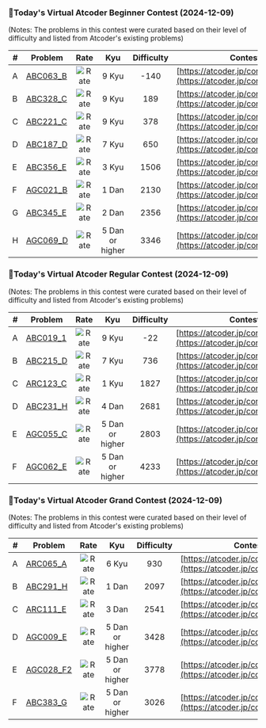 ### 🌟Today's Virtual Atcoder Beginner Contest (2024-12-09)

(Notes: The problems in this contest were curated based on their level of difficulty and listed from Atcoder's existing problems)

| #   | Problem                                                       |                                 Rate                                 |       Kyu       | Difficulty | Contest                                                                  |
| --- | ------------------------------------------------------------- | :------------------------------------------------------------------: | :-------------: | :--------: | ------------------------------------------------------------------------ |
| A   | [ABC063_B](https://atcoder.jp/contests/abc063/tasks/abc063_b) |    ![Rate](https://img.shields.io/badge/9%20Kyu---140-lightgrey)     |      9 Kyu      |    -140    | [https://atcoder.jp/contests/abc063](https://atcoder.jp/contests/abc063) |
| B   | [ABC328_C](https://atcoder.jp/contests/abc328/tasks/abc328_c) |     ![Rate](https://img.shields.io/badge/9%20Kyu-189-lightgrey)      |      9 Kyu      |    189     | [https://atcoder.jp/contests/abc328](https://atcoder.jp/contests/abc328) |
| C   | [ABC221_C](https://atcoder.jp/contests/abc221/tasks/abc221_c) |     ![Rate](https://img.shields.io/badge/9%20Kyu-378-lightgrey)      |      9 Kyu      |    378     | [https://atcoder.jp/contests/abc221](https://atcoder.jp/contests/abc221) |
| D   | [ABC187_D](https://atcoder.jp/contests/abc187/tasks/abc187_d) |      ![Rate](https://img.shields.io/badge/7%20Kyu-650-critical)      |      7 Kyu      |    650     | [https://atcoder.jp/contests/abc187](https://atcoder.jp/contests/abc187) |
| E   | [ABC356_E](https://atcoder.jp/contests/abc356/tasks/abc356_e) |       ![Rate](https://img.shields.io/badge/3%20Kyu-1506-green)       |      3 Kyu      |    1506    | [https://atcoder.jp/contests/abc356](https://atcoder.jp/contests/abc356) |
| F   | [AGC021_B](https://atcoder.jp/contests/agc021/tasks/agc021_b) |      ![Rate](https://img.shields.io/badge/1%20Dan-2130-yellow)       |      1 Dan      |    2130    | [https://atcoder.jp/contests/agc021](https://atcoder.jp/contests/agc021) |
| G   | [ABC345_E](https://atcoder.jp/contests/abc345/tasks/abc345_e) |      ![Rate](https://img.shields.io/badge/2%20Dan-2356-yellow)       |      2 Dan      |    2356    | [https://atcoder.jp/contests/abc345](https://atcoder.jp/contests/abc345) |
| H   | [AGC069_D](https://atcoder.jp/contests/agc069/tasks/agc069_d) | ![Rate](https://img.shields.io/badge/5%20Dan%20or%20higher-3346-red) | 5 Dan or higher |    3346    | [https://atcoder.jp/contests/agc069](https://atcoder.jp/contests/agc069) |

### 🌟Today's Virtual Atcoder Regular Contest (2024-12-09)

(Notes: The problems in this contest were curated based on their level of difficulty and listed from Atcoder's existing problems)

| #   | Problem                                                       |                                 Rate                                 |       Kyu       | Difficulty | Contest                                                                  |
| --- | ------------------------------------------------------------- | :------------------------------------------------------------------: | :-------------: | :--------: | ------------------------------------------------------------------------ |
| A   | [ABC019_1](https://atcoder.jp/contests/abc019/tasks/abc019_1) |     ![Rate](https://img.shields.io/badge/9%20Kyu---22-lightgrey)     |      9 Kyu      |    -22     | [https://atcoder.jp/contests/abc019](https://atcoder.jp/contests/abc019) |
| B   | [ABC215_D](https://atcoder.jp/contests/abc215/tasks/abc215_d) |      ![Rate](https://img.shields.io/badge/7%20Kyu-736-critical)      |      7 Kyu      |    736     | [https://atcoder.jp/contests/abc215](https://atcoder.jp/contests/abc215) |
| C   | [ARC123_C](https://atcoder.jp/contests/arc123/tasks/arc123_c) |       ![Rate](https://img.shields.io/badge/1%20Kyu-1827-blue)        |      1 Kyu      |    1827    | [https://atcoder.jp/contests/arc123](https://atcoder.jp/contests/arc123) |
| D   | [ABC231_H](https://atcoder.jp/contests/abc231/tasks/abc231_h) |      ![Rate](https://img.shields.io/badge/4%20Dan-2681-orange)       |      4 Dan      |    2681    | [https://atcoder.jp/contests/abc231](https://atcoder.jp/contests/abc231) |
| E   | [AGC055_C](https://atcoder.jp/contests/agc055/tasks/agc055_c) | ![Rate](https://img.shields.io/badge/5%20Dan%20or%20higher-2803-red) | 5 Dan or higher |    2803    | [https://atcoder.jp/contests/agc055](https://atcoder.jp/contests/agc055) |
| F   | [AGC062_E](https://atcoder.jp/contests/agc062/tasks/agc062_e) | ![Rate](https://img.shields.io/badge/5%20Dan%20or%20higher-4233-red) | 5 Dan or higher |    4233    | [https://atcoder.jp/contests/agc062](https://atcoder.jp/contests/agc062) |

### 🌟Today's Virtual Atcoder Grand Contest (2024-12-09)

(Notes: The problems in this contest were curated based on their level of difficulty and listed from Atcoder's existing problems)

| #   | Problem                                                         |                                 Rate                                 |       Kyu       | Difficulty | Contest                                                                  |
| --- | --------------------------------------------------------------- | :------------------------------------------------------------------: | :-------------: | :--------: | ------------------------------------------------------------------------ |
| A   | [ARC065_A](https://atcoder.jp/contests/arc065/tasks/arc065_a)   |    ![Rate](https://img.shields.io/badge/6%20Kyu-930-brightgreen)     |      6 Kyu      |    930     | [https://atcoder.jp/contests/arc065](https://atcoder.jp/contests/arc065) |
| B   | [ABC291_H](https://atcoder.jp/contests/abc291/tasks/abc291_h)   |      ![Rate](https://img.shields.io/badge/1%20Dan-2097-yellow)       |      1 Dan      |    2097    | [https://atcoder.jp/contests/abc291](https://atcoder.jp/contests/abc291) |
| C   | [ARC111_E](https://atcoder.jp/contests/arc111/tasks/arc111_e)   |      ![Rate](https://img.shields.io/badge/3%20Dan-2541-orange)       |      3 Dan      |    2541    | [https://atcoder.jp/contests/arc111](https://atcoder.jp/contests/arc111) |
| D   | [AGC009_E](https://atcoder.jp/contests/agc009/tasks/agc009_e)   | ![Rate](https://img.shields.io/badge/5%20Dan%20or%20higher-3428-red) | 5 Dan or higher |    3428    | [https://atcoder.jp/contests/agc009](https://atcoder.jp/contests/agc009) |
| E   | [AGC028_F2](https://atcoder.jp/contests/agc028/tasks/agc028_f2) | ![Rate](https://img.shields.io/badge/5%20Dan%20or%20higher-3778-red) | 5 Dan or higher |    3778    | [https://atcoder.jp/contests/agc028](https://atcoder.jp/contests/agc028) |
| F   | [ABC383_G](https://atcoder.jp/contests/abc383/tasks/abc383_g)   | ![Rate](https://img.shields.io/badge/5%20Dan%20or%20higher-3026-red) | 5 Dan or higher |    3026    | [https://atcoder.jp/contests/abc383](https://atcoder.jp/contests/abc383) |
